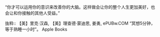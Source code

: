 “你才可以运用你的意识来改善你的大脑。这样做会让你的整个人生更加美好，也会让和你接触的其他人受益。”

抜粋:: 【美】里克·汉森, 【美】理查德·蒙迪思, 姜勇, ePUBw.COM  “冥想5分钟，等于熟睡一小时”。 Apple Books  
